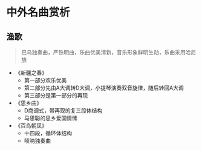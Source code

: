 # 中外名曲赏析
## 渔歌
>巴乌独奏曲，严铁明曲，乐曲优美清新，音乐形象鲜明生动，乐曲采用哈尼族
+ 《新疆之春》
  - 第一部分欢乐优美
  - 第二部分先由A大调转D大调，小提琴演奏双音旋律，随后转回A大调
  - 第三部分是第一部分的再现
+ 《思乡曲》
  - D商调式，带再现的复三段体结构
  - 马思聪的思乡爱国情愫
+ 《百鸟朝凤》
  - 十四段，循环体结构
  - 唢呐独奏曲